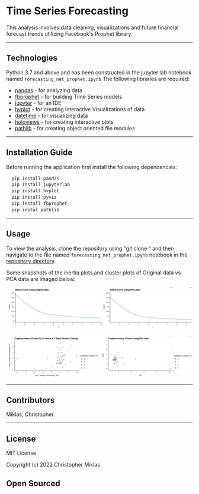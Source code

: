# Time Series Forecasting

This analysis involves data cleaning, visualizations and future financial forecast trends utilizing Facebook's Prophet library. 


---

## Technologies

Python 3.7 and above and has been constructed in the jupyter lab notebook named ```forecasting_net_prophet.ipynb```
The following libraries are required:

- [pandas](https://pypi.org/project/pandas/) - for analyzing data
- [fbprophet](https://pypi.org/project/fbprophet/) - for building Time Series models
- [jupyter](https://pypi.org/project/jupyter/) - for an IDE
- [hvplot](https://pypi.org/project/hvplot/) - for creating interactive Visualizations of data
- [datetime](https://pypi.org/project/DateTime/) - for visualizing data
- [holoviews](https://pypi.org/project/holoviews/) - for creating interactive plots
- [pathlib](https://pypi.org/project/pathlib2/) - for creating object oriented file modules

---

## Installation Guide

Before running the application first install the following dependencies:

```python
  pip install pandas
  pip install jupyterlab 
  pip install hvplot
  pip install pyviz
  pip install fbprophet
  pip instal pathlib

```
---

## Usage
To view the analysis, clone the repository using "git clone <link>" and then navigate to the file named ```forecasting_net_prophet.ipynb``` notebook in the [repository directory](https://github.com/mightymiklas/Time_Series_Forecasting).

Some snapshots of the inertia plots and cluster plots of Original data vs PCA data are imaged below:

![inertia plots](https://github.com/Summi-Khanna/Challenge-10/blob/main/Images/elbow_curve.png)  


![cluster plots](https://github.com/Summi-Khanna/Challenge-10/blob/main/Images/cluster_plot.png) 
 

---

## Contributors
 
Miklas, Christopher.   

---

## License

MIT License

Copyright (c) 2022 Christopher Miklas

Open Sourced
---
